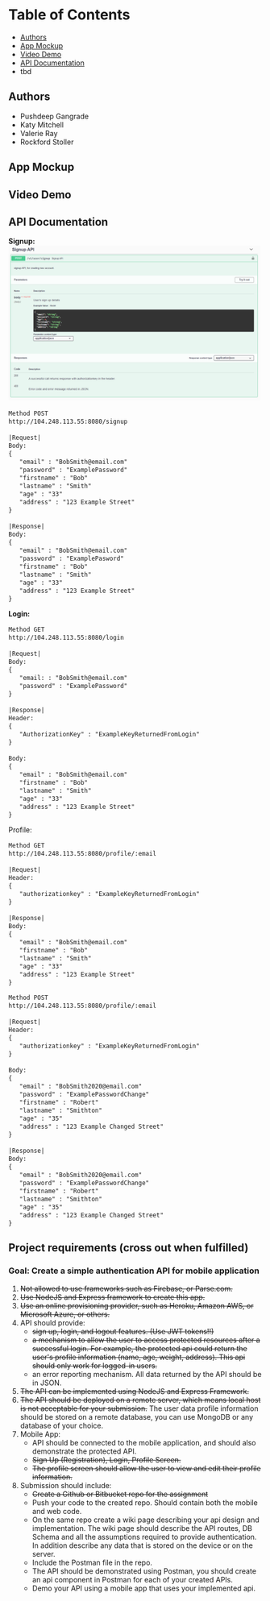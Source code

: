 # Table of Contents
- [Authors](#authors)
- [App Mockup](#mockup)
- [Video Demo](#demo)
- [API Documentation](#documentation)
- tbd

## Authors <a name="authors"></a>
- Pushdeep Gangrade
- Katy Mitchell
- Valerie Ray
- Rockford Stoller

## App Mockup <a name="mockup"></a>

## Video Demo <a name="demo"></a>

## API Documentation <a name="documentation"></a>
<strong>Signup:</strong>
<br />
<img src="https://github.com/pushpdeep-gangrade/Profile-Android/blob/main/screenshots/SignupDocumentationAPI.png" width=500>
```
Method POST
http://104.248.113.55:8080/signup

|Request|
Body:
{
   "email" : "BobSmith@email.com"
   "password" : "ExamplePassword"
   "firstname" : "Bob"
   "lastname" : "Smith"
   "age" : "33"
   "address" : "123 Example Street"
}

|Response|
Body:
{
   "email" : "BobSmith@email.com"
   "password" : "ExamplePasword"
   "firstname" : "Bob"
   "lastname" : "Smith"
   "age" : "33"
   "address" : "123 Example Street"
}
```
<strong>Login:</strong>
```
Method GET
http://104.248.113.55:8080/login

|Request|
Body:
{
   "email: : "BobSmith@email.com"
   "password" : "ExamplePassword"
}

|Response|
Header:
{
   "AuthorizationKey" : "ExampleKeyReturnedFromLogin"
}

Body:
{
   "email" : "BobSmith@email.com"
   "firstname" : "Bob"
   "lastname" : "Smith"
   "age" : "33"
   "address" : "123 Example Street"
}
```
Profile:
```
Method GET
http://104.248.113.55:8080/profile/:email

|Request|
Header:
{
   "authorizationkey" : "ExampleKeyReturnedFromLogin"
}

|Response|
Body:
{
   "email" : "BobSmith@email.com"
   "firstname" : "Bob"
   "lastname" : "Smith"
   "age" : "33"
   "address" : "123 Example Street"
}
```
```
Method POST
http://104.248.113.55:8080/profile/:email

|Request|
Header:
{
   "authorizationkey" : "ExampleKeyReturnedFromLogin"
}

Body:
{
   "email" : "BobSmith2020@email.com"
   "password" : "ExamplePasswordChange"
   "firstname" : "Robert"
   "lastname" : "Smithton"
   "age" : "35"
   "address" : "123 Example Changed Street"
}

|Response|
Body:
{
   "email" : "BobSmith2020@email.com"
   "password" : "ExamplePasswordChange"
   "firstname" : "Robert"
   "lastname" : "Smithton"
   "age" : "35"
   "address" : "123 Example Changed Street"
}
```

## Project requirements (cross out when fulfilled)
### Goal: Create a simple authentication API for mobile application
1. ~~Not allowed to use frameworks such as Firebase, or Parse.com.~~ 
2. ~~Use NodeJS and Express framework to create this app.~~
3. ~~Use an online provisioning provider, such as Heroku, Amazon AWS, or Microsoft Azure, or others.~~
4. API should provide:
   - ~~sign up, login, and logout features. (Use JWT tokens!!)~~
   - ~~a mechanism to allow the user to access protected resources after a successful login. For example, 
     the protected api could return the user's profile information (name, age, weight, address). 
     This api should only work for logged-in users.~~
   - an error reporting mechanism. All data returned by the API should be in JSON.
5. ~~The API can be implemented using NodeJS and Express Framework.~~
6. ~~The API should be deployed on a remote server, which means local host is not acceptable for your submission.~~ 
   The user data profile information should be stored on a remote database, you can use MongoDB or any database of your choice.
7. Mobile App: 
   - API should be connected to the mobile application, and should also demonstrate the protected API.
   - ~~Sign Up (Registration), Login, Profile Screen.~~
   - ~~The profile screen should allow the user to view and edit their profile information.~~
8. Submission should include:
   - ~~Create a Github or Bitbucket repo for the assignment~~
   - Push your code to the created repo. Should contain both the mobile and web code. 
   - On the same repo create a wiki page describing your api design and implementation. The wiki page should describe the API routes, DB Schema and all the assumptions required to provide authentication. In addition describe any data that is stored on the device or on the server.
   - Include the Postman file in the repo.
   - The API should be demonstrated using Postman, you should create an api component in Postman for each of your created APIs.
   - Demo your API using a mobile app that uses your implemented api.
